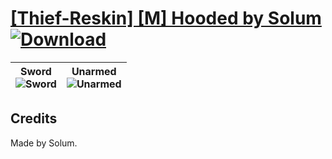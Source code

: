 # [\[Thief-Reskin\] \[M\] Hooded by Solum](https://github.com/Klokinator/FE-Repo/tree/main/Battle%20Animations/Infantry%20-%20(Swd)%20Thieves,%20Rogues,%20Assassins/%5BThief-Reskin%5D%20%5BM%5D%20Hooded%20by%20Solum) [![Download](https://img.shields.io/badge/Download--red?style=social&logo=github)](https://minhaskamal.github.io/DownGit/#/home?url=https://github.com/Klokinator/FE-Repo/tree/main/Battle%20Animations/Infantry%20-%20(Swd)%20Thieves,%20Rogues,%20Assassins/%5BThief-Reskin%5D%20%5BM%5D%20Hooded%20by%20Solum)

| <b>Sword</b><br/><img alt="Sword" src="https://raw.githubusercontent.com/Klokinator/FE-Repo/main/Battle%20Animations/Infantry%20-%20(Swd)%20Thieves,%20Rogues,%20Assassins/%5BThief-Reskin%5D%20%5BM%5D%20Hooded%20by%20Solum/1.%20Sword/Sword.gif"/> | <b>Unarmed</b><br/><img alt="Unarmed" src="https://raw.githubusercontent.com/Klokinator/FE-Repo/main/Battle%20Animations/Infantry%20-%20(Swd)%20Thieves,%20Rogues,%20Assassins/%5BThief-Reskin%5D%20%5BM%5D%20Hooded%20by%20Solum/8.%20Unarmed/Unarmed.gif"/> |
| :---: | :---: |

## Credits

Made by Solum.

